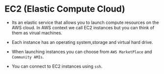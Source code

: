 #  EC2 (Elastic Compute Cloud)

- Its an elastic service that allows you to launch compute resources on the AWS cloud. In AWS context we call EC2 instances but you can think of them as virual machines.

- Each instance has an operating system,storage and virtual hard drive.

- When launching instances you can choose from `AWS MarketPlace` and 
`Community AMIs`.

- You can connect to EC2 instances using `ssh`.